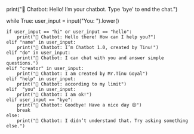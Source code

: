 print("🤖 Chatbot: Hello! I’m your chatbot. Type 'bye' to end the chat.")

while True:
    user_input = input("You: ").lower()

    if user_input == "hi" or user_input == "hello":
        print("🤖 Chatbot: Hello there! How can I help you?")
    elif "name" in user_input:
        print("🤖 Chatbot: I’m Chatbot 1.0, created by Tinu!")
    elif "do" in user_input:
        print("🤖 Chatbot: I can chat with you and answer simple questions.")
    elif "creator" in user_input:
        print("🤖 Chatbot: I am created by Mr.Tinu Goyal")
    elif "help" in user_input:
        print("🤖 Chatbot: according to my limit")
    elif  "you" in user_input:
        print("🤖 Chatbot: I am ok!")
    elif user_input == "bye":
        print("🤖 Chatbot: Goodbye! Have a nice day 😊")
        break
    else:
        print("🤖 Chatbot: I didn’t understand that. Try asking something else.")

